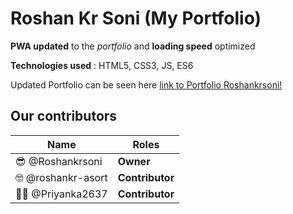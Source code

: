 # Roshan Kr Soni (My Portfolio)


**PWA updated** to the *portfolio* and **loading speed** optimized 

**Technologies used** : HTML5, CSS3, JS, ES6

Updated Portfolio can be seen here 
  [link to Portfolio Roshankrsoni!](https://iRoshan.now.sh)



## **Our contributors** 

Name  | Roles
------------ | -------------
:sunglasses: @Roshankrsoni  | **Owner**
:nerd_face: @roshankr-asort  | **Contributor**
:woman_office_worker:	@Priyanka2637  |  **Contributor**
